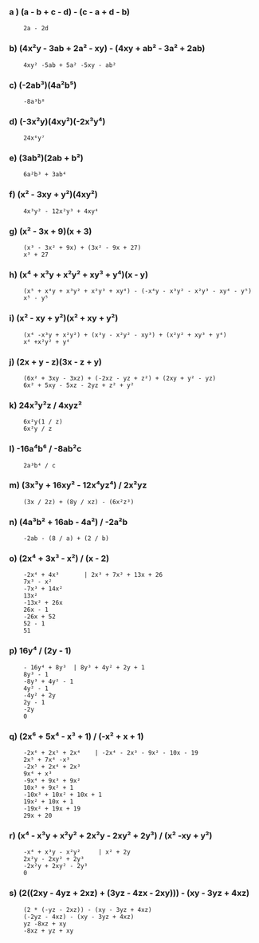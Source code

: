 ### a ) (a - b + c - d) - (c - a + d - b)

        2a - 2d

### b) (4x²y - 3ab + 2a² - xy) - (4xy + ab² - 3a² + 2ab)

        4xy² -5ab + 5a² -5xy - ab²

### c) (-2ab³)(4a²b⁵)

        -8a³b⁸

### d) (-3x²y)(4xy²)(-2x³y⁴)

        24x⁶y⁷

### e) (3ab²)(2ab + b²)

        6a²b³ + 3ab⁴

### f) (x² - 3xy + y²)(4xy²)

        4x³y² - 12x²y³ + 4xy⁴

### g) (x² - 3x + 9)(x + 3)

        (x³ - 3x² + 9x) + (3x² - 9x + 27)
        x³ + 27

### h) (x⁴ + x³y + x²y² + xy³ + y⁴)(x - y)

        (x⁵ + x⁴y + x³y² + x²y³ + xy⁴) - (-x⁴y - x³y² - x²y³ - xy⁴ - y⁵)
        x⁵ - y⁵

### i) (x² - xy + y²)(x² + xy + y²)

        (x⁴ -x³y + x²y²) + (x³y - x²y² - xy³) + (x²y² + xy³ + y⁴)
        x⁴ +x²y² + y⁴

### j) (2x + y - z)(3x - z + y)

        (6x² + 3xy - 3xz) + (-2xz - yz + z²) + (2xy + y² - yz)
        6x² + 5xy - 5xz - 2yz + z² + y²

### k) 24x³y²z / 4xyz²

        6x²y(1 / z)
        6x²y / z

### l) -16a⁴b⁶ / -8ab²c

        2a³b⁴ / c

### m) (3x³y + 16xy² - 12x⁴yz⁴) / 2x²yz

        (3x / 2z) + (8y / xz) - (6x²z³)

### n) (4a³b² + 16ab - 4a²) / -2a²b

        -2ab - (8 / a) + (2 / b)

### o) (2x⁴ + 3x³ - x²) / (x - 2)

        -2x⁴ + 4x³       | 2x³ + 7x² + 13x + 26
        7x³ - x²
        -7x³ + 14x²
        13x²
        -13x² + 26x
        26x - 1
        -26x + 52
        52 - 1
        51

### p) 16y⁴ / (2y - 1)

        - 16y⁴ + 8y³  | 8y³ + 4y² + 2y + 1
        8y³ - 1
        -8y³ + 4y² - 1
        4y² - 1
        -4y² + 2y
        2y - 1
        -2y
        0

### q) (2x⁶ + 5x⁴ - x³ + 1) / (-x² + x + 1)

        -2x⁶ + 2x⁵ + 2x⁴    | -2x⁴ - 2x³ - 9x² - 10x - 19
        2x⁵ + 7x⁴ -x³
        -2x⁵ + 2x⁴ + 2x³
        9x⁴ + x³
        -9x⁴ + 9x³ + 9x²
        10x³ + 9x² + 1
        -10x³ + 10x² + 10x + 1
        19x² + 10x + 1
        -19x² + 19x + 19
        29x + 20

### r) (x⁴ - x³y + x²y² + 2x²y - 2xy² + 2y³) / (x² -xy + y²)

        -x⁴ + x³y - x²y²     | x² + 2y
        2x²y - 2xy² + 2y³
        -2x²y + 2xy² - 2y³
        0


### s) (2((2xy - 4yz + 2xz) + (3yz - 4zx - 2xy))) - (xy - 3yz + 4xz)

        (2 * (-yz - 2xz)) - (xy - 3yz + 4xz)
        (-2yz - 4xz) - (xy - 3yz + 4xz)
        yz -8xz + xy
        -8xz + yz + xy
